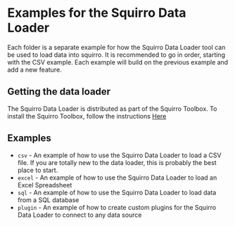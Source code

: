 # Examples for the Squirro Data Loader
Each folder is a separate example for how the Squirro Data Loader tool can be used to load data into squirro.
It is recommended to go in order, starting with the CSV example. Each example will build on the previous example and add a new feature.

## Getting the data loader
The Squirro Data Loader is distributed as part of the Squirro Toolbox. To install the Squirro Toolbox, follow the instructions [Here](..)

## Examples

* `csv` - An example of how to use the Squirro Data Loader to load a CSV file. If you are totally new to the data loader, this is probably the best place to start.
* `excel` - An example of how to use the Squirro Data Loader to load an Excel Spreadsheet
* `sql` - An example of how to use the Squirro Data Loader to load data from a SQL database
* `plugin` - An example of how to create custom plugins for the Squirro Data Loader to connect to any data source
